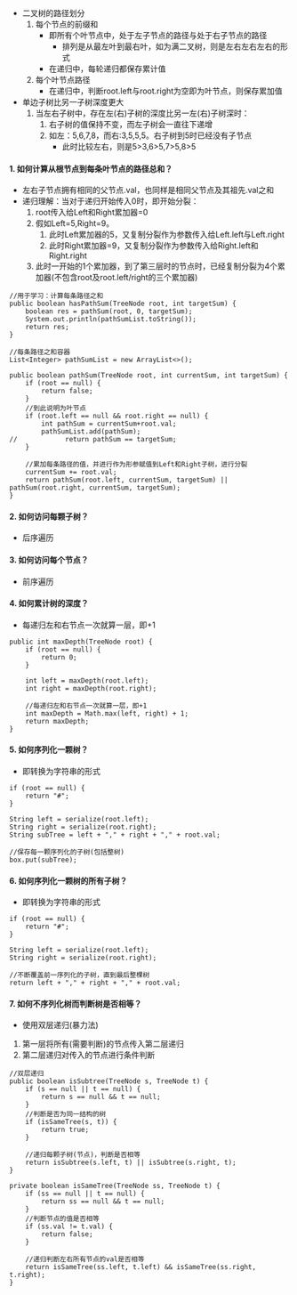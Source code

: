  - 二叉树的路径划分
    1. 每个节点的前缀和
        - 即所有个叶节点中，处于左子节点的路径与处于右子节点的路径
            - 排列是从最左叶到最右叶，如为满二叉树，则是左右左右左右的形式
        - 在递归中，每轮递归都保存累计值
    2. 每个叶节点路径
        - 在递归中，判断root.left与root.right为空即为叶节点，则保存累加值
 - 单边子树比另一子树深度更大
    1. 当左右子树中，存在左(右)子树的深度比另一左(右)子树深时：
        1. 右子树的值保持不变，而左子树会一直往下递增
        2. 如左：5,6,7,8，而右:3,5,5,5。右子树到5时已经没有子节点
            - 此时比较左右，则是5>3,6>5,7>5,8>5

#### 1. 如何计算从根节点到每条叶节点的路径总和？
 - 左右子节点拥有相同的父节点.val，也同样是相同父节点及其祖先.val之和
 - 递归理解：当对于递归开始传入0时，即开始分裂：
    1. root传入给Left和Right累加器=0
    2. 假如Left=5,Right=9。
        1. 此时Left累加器的5，又复制分裂作为参数传入给Left.left与Left.right
        2. 此时Right累加器=9，又复制分裂作为参数传入给Right.left和Right.right
    3. 此时一开始的1个累加器，到了第三层时的节点时，已经复制分裂为4个累加器(不包含root及root.left/right的三个累加器)


```
//用于学习：计算每条路径之和
public boolean hasPathSum(TreeNode root, int targetSum) {
    boolean res = pathSum(root, 0, targetSum);
    System.out.println(pathSumList.toString());
    return res;
}

//每条路径之和容器
List<Integer> pathSumList = new ArrayList<>();

public boolean pathSum(TreeNode root, int currentSum, int targetSum) {
    if (root == null) {
        return false;
    }
    //到此说明为叶节点
    if (root.left == null && root.right == null) {
        int pathSum = currentSum+root.val;
        pathSumList.add(pathSum);
//            return pathSum == targetSum;
    }

    //累加每条路径的值，并进行作为形参赋值到Left和Right子树，进行分裂
    currentSum += root.val;
    return pathSum(root.left, currentSum, targetSum) || pathSum(root.right, currentSum, targetSum);
}
```

#### 2. 如何访问每颗子树？
 - 后序遍历

#### 3. 如何访问每个节点？
 - 前序遍历

#### 4. 如何累计树的深度？
 - 每递归左和右节点一次就算一层，即+1

```
public int maxDepth(TreeNode root) {
    if (root == null) {
        return 0;
    }

    int left = maxDepth(root.left);
    int right = maxDepth(root.right);

    //每递归左和右节点一次就算一层，即+1
    int maxDepth = Math.max(left, right) + 1;
    return maxDepth;
}
```

#### 5. 如何序列化一颗树？
 - 即转换为字符串的形式

```
if (root == null) {
    return "#";
}

String left = serialize(root.left);
String right = serialize(root.right);
String subTree = left + "," + right + "," + root.val;

//保存每一颗序列化的子树(包括整树)
box.put(subTree);
```


#### 6. 如何序列化一颗树的所有子树？
 - 即转换为字符串的形式

```
if (root == null) {
    return "#";
}

String left = serialize(root.left);
String right = serialize(root.right);

//不断覆盖前一序列化的子树，直到最后整棵树
return left + "," + right + "," + root.val;
```

#### 7. 如何不序列化树而判断树是否相等？
 - 使用双层递归(暴力法)
 1. 第一层将所有(需要判断)的节点传入第二层递归
 2. 第二层递归对传入的节点进行条件判断

```
//双层递归
public boolean isSubtree(TreeNode s, TreeNode t) {
    if (s == null || t == null) {
        return s == null && t == null;
    }
    //判断是否为同一结构的树
    if (isSameTree(s, t)) {
        return true;
    }

    //递归每颗子树(节点)，判断是否相等
    return isSubtree(s.left, t) || isSubtree(s.right, t);
}

private boolean isSameTree(TreeNode ss, TreeNode t) {
    if (ss == null || t == null) {
        return ss == null && t == null;
    }
    //判断节点的值是否相等
    if (ss.val != t.val) {
        return false;
    }

    //递归判断左右所有节点的val是否相等
    return isSameTree(ss.left, t.left) && isSameTree(ss.right, t.right);
}
```
